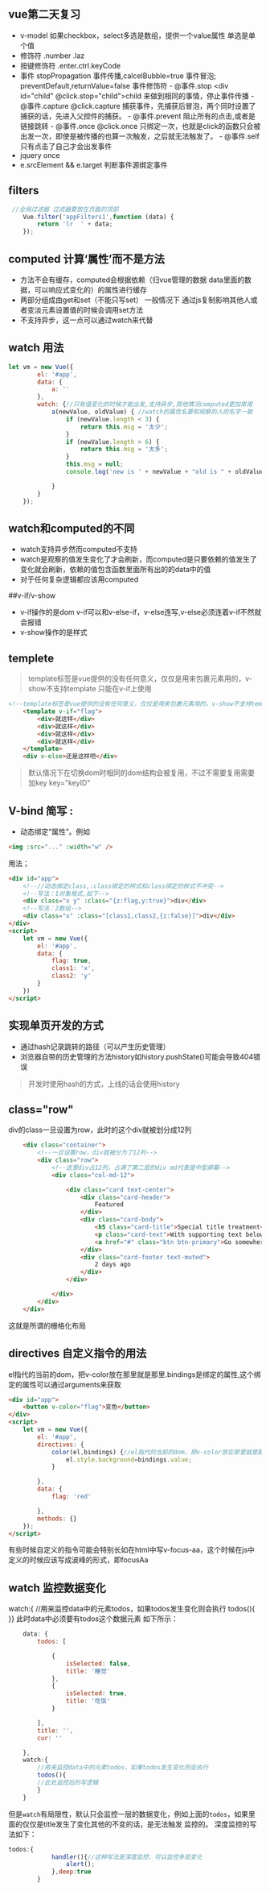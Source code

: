 ## vue第二天复习
- v-model  如果checkbox，select多选是数组，提供一个value属性 单选是单个值
- 修饰符 .number  .laz
- 按键修饰符 .enter.ctrl.keyCode
- 事件  stopPropagation 事件传播,calcelBubble=true 事件冒泡;
        preventDefault,returnValue=false
  事件修饰符    - @事件.stop    <div id="child" @click.stop="child">child</div>  来做到相同的事情，停止事件传播
               - @事件.capture  @click.capture 捕获事件，先捕获后冒泡，两个同时设置了捕获的话，先进入父控件的捕获。
               - @事件.prevent  阻止所有的点击,或者是链接跳转
               - @事件.once @click.once 只绑定一次，也就是click的函数只会被出发一次，即使是被传播的也算一次触发，之后就无法触发了。
               - @事件.self 只有点击了自己才会出发事件
- jquery once
- e.srcElement && e.target 判断事件源绑定事件



## filters
```javascript
 //全局过滤器 过滤器要放在页面的顶部
    Vue.filter('appFilters1',function (data) {
        return 'lr  ' + data;
    });
```

## computed 计算‘属性’而不是方法
- 方法不会有缓存，computed会根据依赖（归vue管理的数据 data里面的数据，可以响应式变化的）的属性进行缓存
- 两部分组成由get和set（不能只写set） 一般情况下 通过js复制影响其他人或者变淡元素设置值的时候会调用set方法
- 不支持异步，这一点可以通过watch来代替

## watch 用法
```javascript
let vm = new Vue({
        el: '#app',
        data: {
            a: ''
        },
        watch: {//只有值变化的时候才能出发,支持异步,其他情况computed更加常用
            a(newValue, oldValue) { //watch的属性名要和观察的人的名字一致
                if (newValue.length < 3) {
                    return this.msg = '太少';
                }
                if (newValue.length > 6) {
                    return this.msg = '太多';
                }
                this.msg = null;
                console.log('new is ' + newValue + "old is " + oldValue);

            }
        }
    });
```


## watch和computed的不同
- watch支持异步然而computed不支持
- watch是观察的值发生变化了才会刷新，而computed是只要依赖的值发生了变化就会刷新，依赖的值包含函数里面所有出的的data中的值
- 对于任何复杂逻辑都应该用computed

##v-if/v-show
- v-if操作的是dom v-if可以和v-else-if，v-else连写,v-else必须连着v-if不然就会报错
- v-show操作的是样式

## templete
>    template标签是vue提供的没有任何意义，仅仅是用来包裹元素用的，v-show不支持template 只能在v-if上使用
```html
<!--template标签是vue提供的没有任何意义，仅仅是用来包裹元素用的，v-show不支持template-->
    <template v-if="flag">
        <div>就这样</div>
        <div>就这样</div>
        <div>就这样</div>
        <div>就这样</div>
    </template>
    <div v-else>还是这样吧</div>
```

> 默认情况下在切换dom时相同的dom结构会被复用，不过不需要复用需要加key key="keyID"


## V-bind 简写 :
- 动态绑定“属性”。例如 
```html
<img :src="..." :width="w" />
```
用法；
```html
<div id="app">
    <!--//动态绑定class,:class绑定的样式和class绑定的样式不冲突-->
    <!--写法：1对象格式,如下-->
    <div class="x y" :class="{z:flag,y:true}">div</div>
    <!--写法：2数组-->
    <div class="x" :class="[class1,class2,{z:false}]">div</div>
</div>
<script>
    let vm = new Vue({
        el: '#app',
        data: {
            flag: true,
            class1: 'x',
            class2: 'y'
        }
    })
</script>
```

## 实现单页开发的方式
- 通过hash记录跳转的路径（可以产生历史管理）
- 浏览器自带的历史管理的方法history如history.pushState()可能会导致404错误
> 开发时使用hash的方式，上线的话会使用history



##  class="row"
div的class一旦设置为row，此时的这个div就被划分成12列

```html
    <div class="container">
        <!--一旦设置row，div就被分为了12列-->
        <div class="row">
            <!--这里div占12列，占满了第二层的div md代表是中型屏幕-->
            <div class="col-md-12">

                <div class="card text-center">
                    <div class="card-header">
                        Featured
                    </div>
                    <div class="card-body">
                        <h5 class="card-title">Special title treatment</h5>
                        <p class="card-text">With supporting text below as a natural lead-in to additional content.</p>
                        <a href="#" class="btn btn-primary">Go somewhere</a>
                    </div>
                    <div class="card-footer text-muted">
                        2 days ago
                    </div>
                </div>

            </div>
        </div>
    </div>
```
这就是所谓的栅格化布局


## directives 自定义指令的用法
el指代的当前的dom，把v-color放在那里就是那里.bindings是绑定的属性,这个绑定的属性可以通过arguments来获取
```html
<div id="app">
    <button v-color="flag">变色</button>
</div>
<script>
    let vm = new Vue({
        el: '#app',
        directives: {
            color(el,bindings) {//el指代的当前的dom，把v-color放在那里就是那里.bindings是绑定的属性
                el.style.background=bindings.value;
            }

        },
        data: {
            flag: 'red'

        },
        methods: {}
    });
</script>

```
有些时候自定义的指令可能会特别长如在html中写v-focus-aa，这个时候在js中定义的时候应该写成波峰的形式，即focusAa


## watch 监控数据变化
 watch:{
        //用来监控data中的元素todos，如果todos发生变化则会执行
        todos(){        }} 此时data中必须要有todos这个数据元素
如下所示：
```javascript
    data: {
        todos: [

            {
                isSelected: false,
                title: '睡觉'
            },
            {
                isSelected: true,
                title: '吃饭'
            }

        ],
        title: '',
        cur: ''

    },
    watch:{
        //用来监控data中的元素todos，如果todos发生变化则会执行
        todos(){
        //此处监控后的写逻辑
        }
    }
```
但是`watch`有局限性，默认只会监控一层的数据变化，例如上面的`todos`，如果里面的仅仅是title发生了变化其他的不变的话，是无法触发
监控的。
深度监控的写法如下：
```javascript
todos:{
            handler(){//这种写法是深度监控，可以监控多层变化
                alert();
            },deep:true
        }
```

